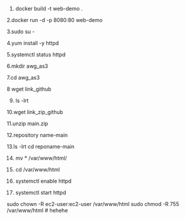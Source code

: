 1. docker build -t web-demo .

2.docker run -d -p 8080:80 web-demo

3.sudo su -

4.yum install -y httpd

5.systemctl status httpd

6.mkdir awg_as3

7.cd awg_as3

8 wget link_github

9. ls -lrt

10.wget link_zip_github

11.unzip main.zip

12.repository name-main

13.ls -lrt
    cd reponame-main

14. mv * /var/www/html/

15. cd /var/www/html

16. systemctl enable httpd

17. systemctl start httpd

sudo chown -R ec2-user:ec2-user /var/www/html
sudo chmod -R 755 /var/www/html
#   h e h e h e  
 